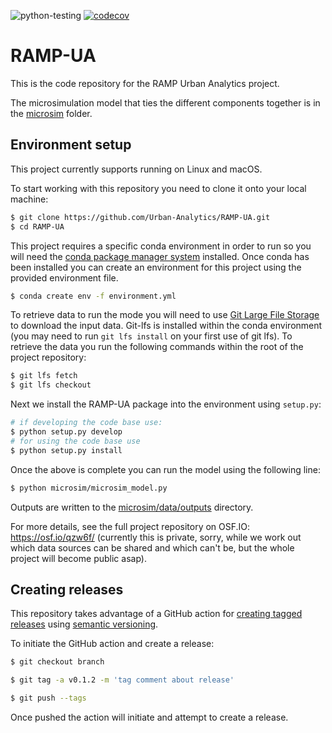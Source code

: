 ![python-testing](https://github.com/Urban-Analytics/RAMP-UA/workflows/python-testing/badge.svg)
[![codecov](https://codecov.io/gh/Urban-Analytics/RAMP-UA/branch/master/graph/badge.svg)](https://codecov.io/gh/Urban-Analytics/RAMP-UA)
# RAMP-UA

This is the code repository for the RAMP Urban Analytics project.

The microsimulation model that ties the different components together is in the [microsim](./microsim) folder.

## Environment setup

This project currently supports running on Linux and macOS.

To start working with this repository you need to clone it onto your local machine:

```bash
$ git clone https://github.com/Urban-Analytics/RAMP-UA.git
$ cd RAMP-UA
```

This project requires a specific conda environment in order to run so you will need the [conda package manager system](https://docs.anaconda.com/anaconda/install/) installed. Once conda has been installed you can create an environment for this project using the provided environment file.

```bash
$ conda create env -f environment.yml
```

To retrieve data to run the mode you will need to use [Git Large File Storage](https://git-lfs.github.com/) to download the input data. Git-lfs is installed within the conda environment (you may need to run `git lfs install` on your first use of git lfs). To retrieve the data you run the following commands within the root of the project repository:

```bash
$ git lfs fetch
$ git lfs checkout
``` 

Next we install the RAMP-UA package into the environment using `setup.py`:

```bash
# if developing the code base use:
$ python setup.py develop
# for using the code base use
$ python setup.py install
```

Once the above is complete you can run the model using the following line:

```bash
$ python microsim/microsim_model.py
```

Outputs are written to the [microsim/data/outputs](./microsim/data/outputs) directory.

For more details, see the full project repository on OSF.IO: https://osf.io/qzw6f/ (currently this is private, sorry, while we work out which data sources can be shared and which can't be, but the whole project will become public asap).

## Creating releases

This repository takes advantage of a GitHub action for [creating tagged releases](https://github.com/marvinpinto/action-automatic-releases) using [semantic versioning](https://semver.org/).

To initiate the GitHub action and create a release:

```bash
$ git checkout branch

$ git tag -a v0.1.2 -m 'tag comment about release'

$ git push --tags
```
Once pushed the action will initiate and attempt to create a release.